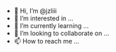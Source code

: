 - 👋 Hi, I’m @jzliii
- 👀 I’m interested in ...
- 🌱 I’m currently learning ...
- 💞️ I’m looking to collaborate on ...
- 📫 How to reach me ...

<!---
jzliii/jzliii is a ✨ special ✨ repository because its `README.md` (this file) appears on your GitHub profile.
You can click the Preview link to take a look at your changes.
--->
